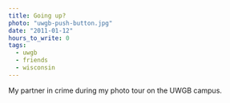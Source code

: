 ```yaml
---
title: Going up?
photo: "uwgb-push-button.jpg"
date: "2011-01-12"
hours_to_write: 0
tags:
  - uwgb
  - friends
  - wisconsin
---
```


My partner in crime during my photo tour on the UWGB campus.
